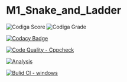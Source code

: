 # M1_Snake_and_Ladder

![Codiga Score](https://api.codiga.io/project/32283/score/svg)
![Codiga Grade](https://api.codiga.io/project/32283/status/svg)

[![Codacy Badge](https://app.codacy.com/project/badge/Grade/59335fe362e24f4c980ddeed5c2807af)](https://www.codacy.com/gh/gowriswapnamadhuri/M1_snake-and-ladder/dashboard?utm_source=github.com&amp;utm_medium=referral&amp;utm_content=gowriswapnamadhuri/M1_snake-and-ladder&amp;utm_campaign=Badge_Grade)

[![Code Quality - Cppcheck](https://github.com/gowriswapnamadhuri/M1_snake-and-ladder/actions/workflows/c-cpp.yml/badge.svg)](https://github.com/gowriswapnamadhuri/M1_snake-and-ladder/actions/workflows/c-cpp.yml)

[![Analysis](https://github.com/gowriswapnamadhuri/M1_snake-and-ladder/actions/workflows/Analysis.yml/badge.svg)](https://github.com/gowriswapnamadhuri/M1_snake-and-ladder/actions/workflows/Analysis.yml)

[![Bulid CI - windows](https://github.com/gowriswapnamadhuri/M1_snake-and-ladder/actions/workflows/Windows.yml/badge.svg)](https://github.com/gowriswapnamadhuri/M1_snake-and-ladder/actions/workflows/Windows.yml)
